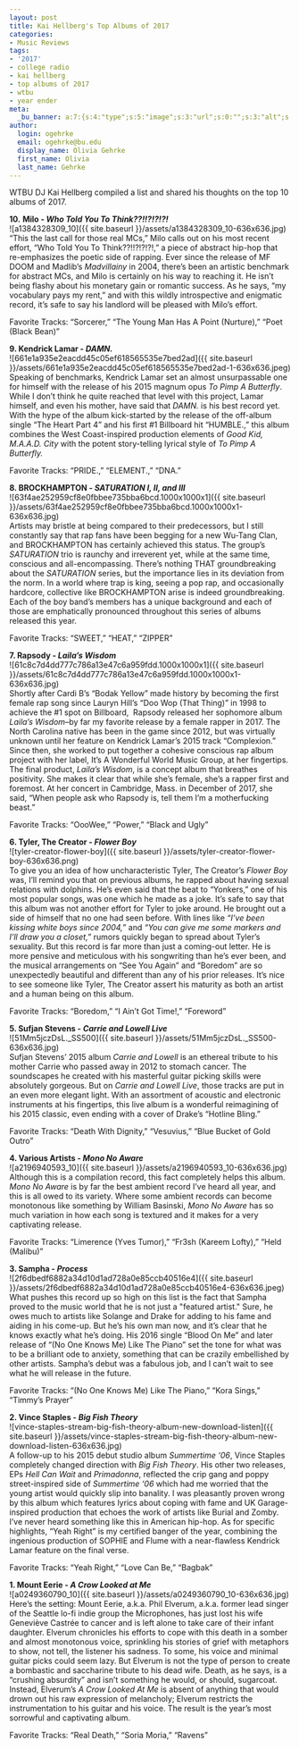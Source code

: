 ```yaml
---
layout: post
title: Kai Hellberg's Top Albums of 2017
categories:
- Music Reviews
tags:
- '2017'
- college radio
- kai hellberg
- top albums of 2017
- wtbu
- year ender
meta:
  _bu_banner: a:7:{s:4:"type";s:5:"image";s:3:"url";s:0:"";s:3:"alt";s:0:"";s:7:"post_id";s:0:"";s:4:"html";s:0:"";s:8:"position";s:12:"contentWidth";s:7:"caption";s:0:"";}
author:
  login: ogehrke
  email: ogehrke@bu.edu
  display_name: Olivia Gehrke
  first_name: Olivia
  last_name: Gehrke
---
```

WTBU DJ Kai Hellberg compiled a list and shared his thoughts on the top 10 albums of 2017.

**10.** **Milo - _Who Told You To Think?​?​!​!​?​!​?​!​?​!_**  
![a1384328309_10]({{ site.baseurl }}/assets/a1384328309_10-636x636.jpg)  
“This the last call for those real MCs,” Milo calls out on his most recent effort, “Who Told You To Think??!!?!?!?!,” a piece of abstract hip-hop that re-emphasizes the poetic side of rapping. Ever since the release of MF DOOM and Madlib’s _Madvillainy_ in 2004, there’s been an artistic benchmark for abstract MCs, and Milo is certainly on his way to reaching it. He isn’t being flashy about his monetary gain or romantic success. As he says, “my vocabulary pays my rent,” and with this wildly introspective and enigmatic record, it’s safe to say his landlord will be pleased with Milo’s effort.

Favorite Tracks: “Sorcerer,” “The Young Man Has A Point (Nurture),” “Poet (Black Bean)”

**9\. Kendrick Lamar - _DAMN._**  
![661e1a935e2eacdd45c05ef618565535e7bed2ad]({{ site.baseurl }}/assets/661e1a935e2eacdd45c05ef618565535e7bed2ad-1-636x636.jpeg)  
Speaking of benchmarks, Kendrick Lamar set an almost unsurpassable one for himself with the release of his 2015 magnum opus _To Pimp A Butterfly_. While I don’t think he quite reached that level with this project, Lamar himself, and even his mother, have said that _DAMN._ is his best record yet. With the hype of the album kick-started by the release of the off-album single “The Heart Part 4” and his first #1 Billboard hit “HUMBLE.,” this album combines the West Coast-inspired production elements of _Good Kid, M.A.A.D. City_ with the potent story-telling lyrical style of _To Pimp A Butterfly._

Favorite Tracks: “PRIDE.,” “ELEMENT.,” “DNA.”

**8\. BROCKHAMPTON - _SATURATION I, II, and III_**  
![63f4ae252959cf8e0fbbee735bba6bcd.1000x1000x1]({{ site.baseurl }}/assets/63f4ae252959cf8e0fbbee735bba6bcd.1000x1000x1-636x636.jpg)  
Artists may bristle at being compared to their predecessors, but I still constantly say that rap fans have been begging for a new Wu-Tang Clan, and BROCKHAMPTON has certainly achieved this status. The group’s _SATURATION_ trio is raunchy and irreverent yet, while at the same time, conscious and all-encompassing. There’s nothing THAT groundbreaking about the _SATURATION_ series, but the importance lies in its deviation from the norm. In a world where trap is king, seeing a pop rap, and occasionally hardcore, collective like BROCKHAMPTON arise is indeed groundbreaking. Each of the boy band’s members has a unique background and each of those are emphatically pronounced throughout this series of albums released this year.

Favorite Tracks: “SWEET,” “HEAT,” “ZIPPER”

**7\. Rapsody - _Laila’s Wisdom_**  
![61c8c7d4dd777c786a13e47c6a959fdd.1000x1000x1]({{ site.baseurl }}/assets/61c8c7d4dd777c786a13e47c6a959fdd.1000x1000x1-636x636.jpg)  
Shortly after Cardi B’s “Bodak Yellow” made history by becoming the first female rap song since Lauryn Hill’s “Doo Wop (That Thing)” in 1998 to achieve the #1 spot on Billboard,  Rapsody released her sophomore album _Laila’s Wisdom_–by far my favorite release by a female rapper in 2017. The North Carolina native has been in the game since 2012, but was virtually unknown until her feature on Kendrick Lamar’s 2015 track “Complexion.” Since then, she worked to put together a cohesive conscious rap album project with her label, It’s A Wonderful World Music Group, at her fingertips. The final product, _Laila’s Wisdom_, is a concept album that breathes positivity. She makes it clear that while she’s female, she’s a rapper first and foremost. At her concert in Cambridge, Mass. in December of 2017, she said, “When people ask who Rapsody is, tell them I’m a motherfucking beast.”

Favorite Tracks: “OooWee,” “Power,” “Black and Ugly”

**6\. Tyler, The Creator - _Flower Boy_**  
![tyler-creator-flower-boy]({{ site.baseurl }}/assets/tyler-creator-flower-boy-636x636.png)  
To give you an idea of how uncharacteristic Tyler, The Creator’s _Flower Boy_ was, I’ll remind you that on previous albums, he rapped about having sexual relations with dolphins. He’s even said that the beat to “Yonkers,” one of his most popular songs, was one which he made as a joke. It’s safe to say that this album was not another effort for Tyler to joke around. He brought out a side of himself that no one had seen before. With lines like _“I’ve been kissing white boys since 2004,”_ and _“You can give me some markers and I’ll draw you a closet,”_ rumors quickly began to spread about Tyler’s sexuality. But this record is far more than just a coming-out letter. He is more pensive and meticulous with his songwriting than he’s ever been, and the musical arrangements on “See You Again” and “Boredom” are so unexpectedly beautiful and different than any of his prior releases. It’s nice to see someone like Tyler, The Creator assert his maturity as both an artist and a human being on this album.

Favorite Tracks: “Boredom,” “I Ain’t Got Time!,” “Foreword”

**5\. Sufjan Stevens - _Carrie and Lowell Live_**  
![51Mm5jczDsL._SS500]({{ site.baseurl }}/assets/51Mm5jczDsL._SS500-636x636.jpg)  
Sufjan Stevens’ 2015 album _Carrie and Lowell_ is an ethereal tribute to his mother Carrie who passed away in 2012 to stomach cancer. The soundscapes he created with his masterful guitar picking skills were absolutely gorgeous. But on _Carrie and Lowell Live_, those tracks are put in an even more elegant light. With an assortment of acoustic and electronic instruments at his fingertips, this live album is a wonderful reimagining of his 2015 classic, even ending with a cover of Drake’s “Hotline Bling.”

Favorite Tracks: “Death With Dignity,” “Vesuvius,” “Blue Bucket of Gold Outro”

**4\. Various Artists - _Mono No Aware_**  
![a2196940593_10]({{ site.baseurl }}/assets/a2196940593_10-636x636.jpg)  
Although this is a compilation record, this fact completely helps this album. _Mono No Aware_ is by far the best ambient record I’ve heard all year, and this is all owed to its variety. Where some ambient records can become monotonous like something by William Basinski, _Mono No Aware_ has so much variation in how each song is textured and it makes for a very captivating release.

Favorite Tracks: “Limerence (Yves Tumor),” “Fr3sh (Kareem Lofty),” “Held (Malibu)”

**3\. Sampha - _Process_**  
![2f6dbedf6882a34d10d1ad728a0e85ccb40516e4]({{ site.baseurl }}/assets/2f6dbedf6882a34d10d1ad728a0e85ccb40516e4-636x636.jpeg)  
What pushes this record up so high on this list is the fact that Sampha proved to the music world that he is not just a "featured artist." Sure, he owes much to artists like Solange and Drake for adding to his fame and aiding in his come-up. But he’s his own man now, and it’s clear that he knows exactly what he’s doing. His 2016 single “Blood On Me” and later release of “(No One Knows Me) Like The Piano” set the tone for what was to be a brilliant ode to anxiety, something that can be crazily embellished by other artists. Sampha’s debut was a fabulous job, and I can’t wait to see what he will release in the future.

Favorite Tracks: “(No One Knows Me) Like The Piano,” “Kora Sings,” “Timmy’s Prayer”

**2\. Vince Staples - _Big Fish Theory_**  
![vince-staples-stream-big-fish-theory-album-new-download-listen]({{ site.baseurl }}/assets/vince-staples-stream-big-fish-theory-album-new-download-listen-636x636.jpg)  
A follow-up to his 2015 debut studio album _Summertime ‘06_, Vince Staples completely changed direction with _Big Fish Theory_. His other two releases, EPs _Hell Can Wait_ and _Primadonna_, reflected the crip gang and poppy street-inspired side of _Summertime ‘06_ which had me worried that the young artist would quickly slip into banality. I was pleasantly proven wrong by this album which features lyrics about coping with fame and UK Garage-inspired production that echoes the work of artists like Burial and Zomby. I’ve never heard something like this in American hip-hop. As for specific highlights, “Yeah Right” is my certified banger of the year, combining the ingenious production of SOPHIE and Flume with a near-flawless Kendrick Lamar feature on the final verse.

Favorite Tracks: “Yeah Right,” “Love Can Be,” “Bagbak”

**1\. Mount Eerie - _A Crow Looked at Me_**  
![a0249360790_10]({{ site.baseurl }}/assets/a0249360790_10-636x636.jpg)  
Here’s the setting: Mount Eerie, a.k.a. Phil Elverum, a.k.a. former lead singer of the Seattle lo-fi indie group the Microphones, has just lost his wife Geneviève Castrée to cancer and is left alone to take care of their infant daughter. Elverum chronicles his efforts to cope with this death in a somber and almost monotonous voice, sprinkling his stories of grief with metaphors to show, not tell, the listener his sadness. To some, his voice and minimal guitar picks could seem lazy. But Elverum is not the type of person to create a bombastic and saccharine tribute to his dead wife. Death, as he says, is a “crushing absurdity” and isn’t something he would, or should, sugarcoat. Instead, Elverum’s _A Crow Looked At Me_ is absent of anything that would drown out his raw expression of melancholy; Elverum restricts the instrumentation to his guitar and his voice. The result is the year’s most sorrowful and captivating album.

Favorite Tracks: “Real Death,” “Soria Moria,” “Ravens”
